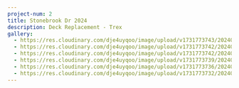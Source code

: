 ```yaml
---
project-num: 2
title: Stonebrook Dr 2024
description: Deck Replacement - Trex
gallery:
  - https://res.cloudinary.com/dje4uyqoo/image/upload/v1731773743/20240612_144744_vc9rvh.jpg
  - https://res.cloudinary.com/dje4uyqoo/image/upload/v1731773742/20240530_093145_fvxlhp.jpg
  - https://res.cloudinary.com/dje4uyqoo/image/upload/v1731773742/20240612_144940_jmfli7.jpg
  - https://res.cloudinary.com/dje4uyqoo/image/upload/v1731773739/20240612_144756_gnkgho.jpg
  - https://res.cloudinary.com/dje4uyqoo/image/upload/v1731773736/20240516_170941_d82off.jpg
  - https://res.cloudinary.com/dje4uyqoo/image/upload/v1731773732/20240528_105242_tyrp1p.jpg
---
```

